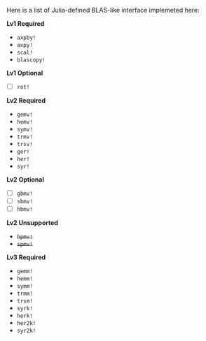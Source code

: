 Here is a list of Julia-defined BLAS-like interface implemeted here:

**Lv1 Required**

- `axpby!`
- `axpy!`
- `scal!`
- `blascopy!`

**Lv1 Optional**

- [ ] `rot!`

**Lv2 Required**

- `gemv!`
- `hemv!`
- `symv!`
- `trmv!`
- `trsv!`
- `ger!`
- `her!`
- `syr!`

**Lv2 Optional**

- [ ] `gbmv!`
- [ ] `sbmv!`
- [ ] `hbmv!`

**Lv2 Unsupported**

- ~~`hpmv!`~~
- ~~`spmv!`~~

**Lv3 Required**

- `gemm!`
- `hemm!`
- `symm!`
- `trmm!`
- `trsm!`
- `syrk!`
- `herk!`
- `her2k!`
- `syr2k!`


